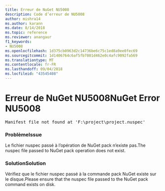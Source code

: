```yaml
---
title: Erreur de NuGet NU5008
description: Code d’erreur de NU5008
author: mishra14
ms.author: karann
ms.date: 8/14/2018
ms.topic: reference
ms.reviewer: anangaur
f1_keywords:
- NU5008
ms.openlocfilehash: 1d375cb0963d2c14736be6c75c1ed8a9ee0fec69
ms.sourcegitcommit: 1d1406764c6af5fb7801d462e0c4afc9092fa569
ms.translationtype: MT
ms.contentlocale: fr-FR
ms.lasthandoff: 09/04/2018
ms.locfileid: "43545408"
---
```

# <a name="nuget-error-nu5008"></a><span data-ttu-id="cac28-103">Erreur de NuGet NU5008</span><span class="sxs-lookup"><span data-stu-id="cac28-103">NuGet Error NU5008</span></span>
<pre>Manifest file not found at 'F:\project\project.nuspec'</pre>

### <a name="issue"></a><span data-ttu-id="cac28-104">Problème</span><span class="sxs-lookup"><span data-stu-id="cac28-104">Issue</span></span>

<span data-ttu-id="cac28-105">Le fichier nuspec passé à l’opération de NuGet pack n’existe pas.</span><span class="sxs-lookup"><span data-stu-id="cac28-105">The nuspec file passed to NuGet pack operation does not exist.</span></span>


### <a name="solution"></a><span data-ttu-id="cac28-106">Solution</span><span class="sxs-lookup"><span data-stu-id="cac28-106">Solution</span></span>

<span data-ttu-id="cac28-107">Vérifiez que le fichier nuspec passé à la commande pack NuGet existe sur le disque.</span><span class="sxs-lookup"><span data-stu-id="cac28-107">Please ensure that the nuspec file passed to the NuGet pack command exists on disk.</span></span>

